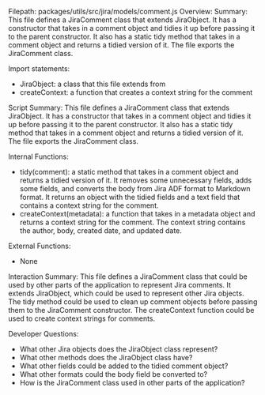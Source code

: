 Filepath: packages/utils/src/jira/models/comment.js
Overview: Summary:
This file defines a JiraComment class that extends JiraObject. It has a constructor that takes in a comment object and tidies it up before passing it to the parent constructor. It also has a static tidy method that takes in a comment object and returns a tidied version of it. The file exports the JiraComment class.

Import statements:
- JiraObject: a class that this file extends from
- createContext: a function that creates a context string for the comment

Script Summary:
This file defines a JiraComment class that extends JiraObject. It has a constructor that takes in a comment object and tidies it up before passing it to the parent constructor. It also has a static tidy method that takes in a comment object and returns a tidied version of it. The file exports the JiraComment class.

Internal Functions:
- tidy(comment): a static method that takes in a comment object and returns a tidied version of it. It removes some unnecessary fields, adds some fields, and converts the body from Jira ADF format to Markdown format. It returns an object with the tidied fields and a text field that contains a context string for the comment.
- createContext(metadata): a function that takes in a metadata object and returns a context string for the comment. The context string contains the author, body, created date, and updated date.

External Functions:
- None

Interaction Summary:
This file defines a JiraComment class that could be used by other parts of the application to represent Jira comments. It extends JiraObject, which could be used to represent other Jira objects. The tidy method could be used to clean up comment objects before passing them to the JiraComment constructor. The createContext function could be used to create context strings for comments.

Developer Questions:
- What other Jira objects does the JiraObject class represent?
- What other methods does the JiraObject class have?
- What other fields could be added to the tidied comment object?
- What other formats could the body field be converted to?
- How is the JiraComment class used in other parts of the application?

